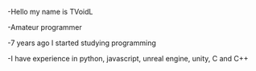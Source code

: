 -Hello my name is TVoidL

-Amateur programmer

-7 years ago I started studying programming

-I have experience in python, javascript, unreal engine, unity, C and C++
